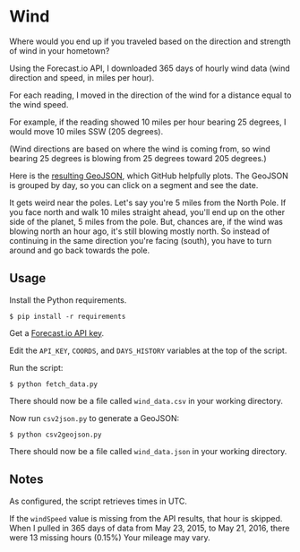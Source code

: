 # Wind

Where would you end up if you traveled based on the direction and strength of 
wind in your hometown?

Using the Forecast.io API, I downloaded 365 days of hourly wind data
(wind direction and speed, in miles per hour).

For each reading, I moved in the direction of the wind for a distance
equal to the wind speed. 

For example, if the reading showed 10 miles per hour bearing 25 degrees, I
would move 10 miles SSW (205 degrees).

(Wind directions are based on where the wind is coming from, so wind bearing
25 degrees is blowing from 25 degrees toward 205 degrees.)

Here is the [resulting GeoJSON](https://gist.github.com/anonymous/59cc3a1712c3d0d671654f4cc207432c), which GitHub helpfully plots.
The GeoJSON is grouped by day, so you can click on a segment and see the date.

It gets weird near the poles. Let's say you're 5 miles from the North Pole.
If you face north and walk 10 miles straight ahead, you'll end up on the
other side of the planet, 5 miles from the pole.
But, chances are, if the wind was blowing north an hour ago, it's still blowing 
mostly north. So instead of continuing in the same direction you're facing 
(south), you have to turn around and go back towards the pole.


## Usage

Install the Python requirements.

    $ pip install -r requirements

Get a [Forecast.io API key](https://developer.forecast.io).

Edit the `API_KEY`, `COORDS`, and `DAYS_HISTORY` variables at the top of the script.

Run the script:

    $ python fetch_data.py

There should now be a file called `wind_data.csv` in your working directory.

Now run `csv2json.py` to generate a GeoJSON:

    $ python csv2geojson.py

There should now be a file called `wind_data.json` in your working directory. 


## Notes

As configured, the script retrieves times in UTC.

If the `windSpeed` value is missing from the API results, that hour is skipped. When
I pulled in 365 days of data from May 23, 2015, to May 21, 2016, there were 13
missing hours (0.15%) Your mileage may vary.

